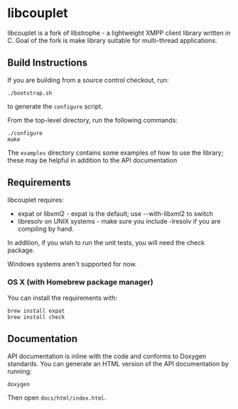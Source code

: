 # libcouplet

libcouplet is a fork of libstrophe - a lightweight XMPP client library
written in C. Goal of the fork is make library suitable for multi-thread
applications.

## Build Instructions

If you are building from a source control checkout, run:

    ./bootstrap.sh

to generate the `configure` script.

From the top-level directory, run the following commands:

    ./configure
    make

The `examples` directory contains some examples of how to
use the library; these may be helpful in addition to the
API documentation

## Requirements

libcouplet requires:

- expat or libxml2 - expat is the default; use --with-libxml2 to
  switch
- libresolv on UNIX systems - make sure you include -lresolv
  if you are compiling by hand.

In addition, if you wish to run the unit tests, you will need the
check package.

Windows systems aren't supported for now.

### OS X (with Homebrew package manager)

You can install the requirements with:

    brew install expat
    brew install check

## Documentation

API documentation is inline with the code and conforms to Doxygen
standards. You can generate an HTML version of the API documentation
by running:

    doxygen

Then open `docs/html/index.html`.

